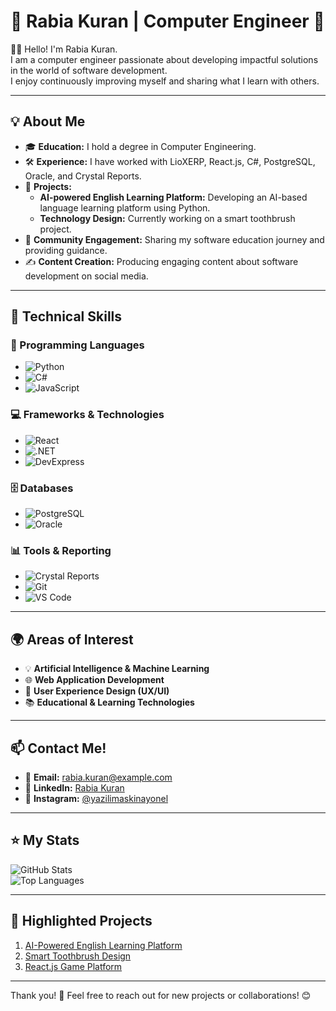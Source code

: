 # 🌟 Rabia Kuran | Computer Engineer 🌟

👩‍💻 Hello! I'm Rabia Kuran.  
I am a computer engineer passionate about developing impactful solutions in the world of software development.  
I enjoy continuously improving myself and sharing what I learn with others.  

---

## 💡 About Me
- 🎓 **Education:** I hold a degree in Computer Engineering.  
- 🛠️ **Experience:** I have worked with LioXERP, React.js, C#, PostgreSQL, Oracle, and Crystal Reports.  
- 🚀 **Projects:** 
  - **AI-powered English Learning Platform:** Developing an AI-based language learning platform using Python.  
  - **Technology Design:** Currently working on a smart toothbrush project.  
- 🎤 **Community Engagement:** Sharing my software education journey and providing guidance.  
- ✍️ **Content Creation:** Producing engaging content about software development on social media.  

---

## 🔧 Technical Skills

### 🚀 Programming Languages
- ![Python](https://img.shields.io/badge/Python-3776AB?style=for-the-badge&logo=python&logoColor=white)  
- ![C#](https://img.shields.io/badge/C%23-239120?style=for-the-badge&logo=c-sharp&logoColor=white)  
- ![JavaScript](https://img.shields.io/badge/JavaScript-F7DF1E?style=for-the-badge&logo=javascript&logoColor=black)

### 💻 Frameworks & Technologies
- ![React](https://img.shields.io/badge/React-20232A?style=for-the-badge&logo=react&logoColor=61DAFB)  
- ![.NET](https://img.shields.io/badge/.NET-512BD4?style=for-the-badge&logo=dotnet&logoColor=white)  
- ![DevExpress](https://img.shields.io/badge/DevExpress-FF7200?style=for-the-badge&logo=devexpress&logoColor=white)

### 🗄️ Databases
- ![PostgreSQL](https://img.shields.io/badge/PostgreSQL-336791?style=for-the-badge&logo=postgresql&logoColor=white)  
- ![Oracle](https://img.shields.io/badge/Oracle-F80000?style=for-the-badge&logo=oracle&logoColor=white)

### 📊 Tools & Reporting
- ![Crystal Reports](https://img.shields.io/badge/Crystal%20Reports-0078D4?style=for-the-badge&logo=microsoft&logoColor=white)  
- ![Git](https://img.shields.io/badge/Git-F05032?style=for-the-badge&logo=git&logoColor=white)  
- ![VS Code](https://img.shields.io/badge/VS%20Code-007ACC?style=for-the-badge&logo=visual-studio-code&logoColor=white)

---

## 🌍 Areas of Interest
- 💡 **Artificial Intelligence & Machine Learning**  
- 🌐 **Web Application Development**  
- 🎨 **User Experience Design (UX/UI)**  
- 📚 **Educational & Learning Technologies**  

---

## 📫 Contact Me!
- 📧 **Email:** [rabia.kuran@example.com](mailto:rabia.kuran@example.com)  
- 💼 **LinkedIn:** [Rabia Kuran](https://www.linkedin.com/in/rabiakuran)  
- 🌟 **Instagram:** [@yazilimaskinayonel](https://www.instagram.com/yazilimaskinayonel?igshid=OGQ5ZDc2ODk2ZA%3D%3D)  

---

## ⭐ My Stats

![GitHub Stats](https://github-readme-stats.vercel.app/api?username=rabiakuran&show_icons=true&theme=radical)  
![Top Languages](https://github-readme-stats.vercel.app/api/top-langs/?username=rabiakuran&layout=compact&theme=radical)

---

## 📌 Highlighted Projects

1. [AI-Powered English Learning Platform](https://github.com/rabiakuran/english-learning-ai)  
2. [Smart Toothbrush Design](https://github.com/rabiakuran/smart-toothbrush)  
3. [React.js Game Platform](https://github.com/rabiakuran/react-game-platform)  

---

Thank you! 🙌 Feel free to reach out for new projects or collaborations! 😊
